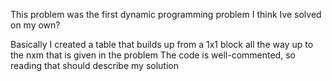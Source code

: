 This problem was the first dynamic programming problem I think Ive solved on my own?

Basically I created a table that builds up from a 1x1 block all the way up to the nxm that is given in the problem
The code is well-commented, so reading that should describe my solution

